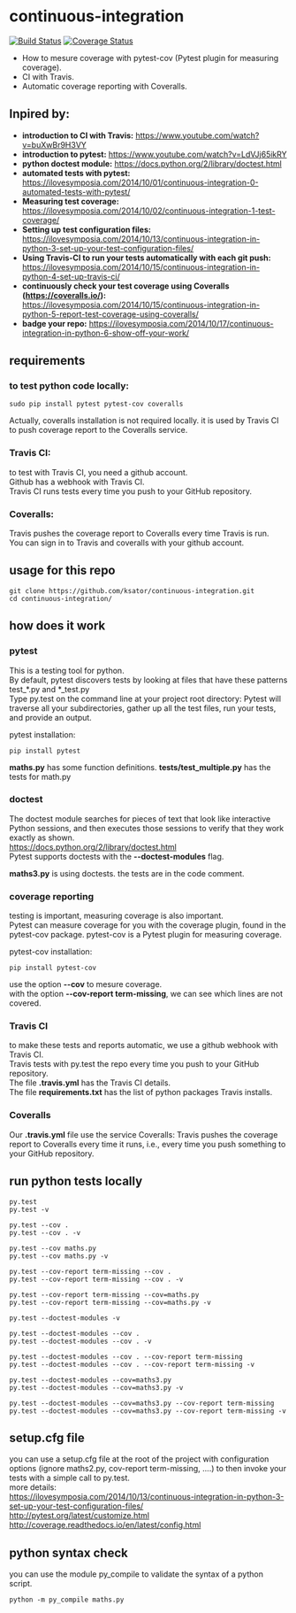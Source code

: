 # continuous-integration
[![Build Status](https://travis-ci.org/ksator/continuous-integration-with-python.svg?branch=master)](https://travis-ci.org/ksator/continuous-integration-with-python)
[![Coverage Status](https://coveralls.io/repos/github/ksator/continuous-integration/badge.svg?branch=master)](https://coveralls.io/github/ksator/continuous-integration?branch=master)
- How to mesure coverage with pytest-cov (Pytest plugin for measuring coverage).
- CI with Travis. 
- Automatic coverage reporting with Coveralls.  

## Inpired by:  
- **introduction to CI with Travis:** https://www.youtube.com/watch?v=buXwBr9H3VY  
- **introduction to pytest:** https://www.youtube.com/watch?v=LdVJj65ikRY 
- **python doctest module:** https://docs.python.org/2/library/doctest.html
- **automated tests with pytest:** https://ilovesymposia.com/2014/10/01/continuous-integration-0-automated-tests-with-pytest/
- **Measuring test coverage:** https://ilovesymposia.com/2014/10/02/continuous-integration-1-test-coverage/  
- **Setting up test configuration files:** https://ilovesymposia.com/2014/10/13/continuous-integration-in-python-3-set-up-your-test-configuration-files/  
- **Using Travis-CI to run your tests automatically with each git push:** https://ilovesymposia.com/2014/10/15/continuous-integration-in-python-4-set-up-travis-ci/  
- **continuously check your test coverage using Coveralls (https://coveralls.io/):** https://ilovesymposia.com/2014/10/15/continuous-integration-in-python-5-report-test-coverage-using-coveralls/ 
- **badge your repo:** https://ilovesymposia.com/2014/10/17/continuous-integration-in-python-6-show-off-your-work/  

## requirements

### to test python code locally: 
```
sudo pip install pytest pytest-cov coveralls  
```
Actually, coveralls installation is not required locally. it is used by Travis CI  to push coverage report to the Coveralls service.     

### Travis CI:  
to test with Travis CI, you need a github account.  
Github has a webhook with Travis CI.   
Travis CI runs tests every time you push to your GitHub repository.   

### Coveralls:   
Travis pushes the coverage report to Coveralls every time Travis is run.   
You can sign in to Travis and coveralls with your github account.  

## usage for this repo  
```
git clone https://github.com/ksator/continuous-integration.git  
cd continuous-integration/  
```

## how does it work

### pytest   
This is a testing tool for python.   
By default, pytest discovers tests by looking at files that have these patterns test_*.py and *_test.py  
Type py.test on the command line at your project root directory: Pytest will traverse all your subdirectories, gather up all the test files, run your tests, and provide an output.  

pytest installation: 
```
pip install pytest
```

**maths.py** has some function definitions. **tests/test_multiple.py** has the tests for math.py  

### doctest   
The doctest module searches for pieces of text that look like interactive Python sessions, and then executes those sessions to verify that they work exactly as shown.  
https://docs.python.org/2/library/doctest.html  
Pytest supports doctests with the **--doctest-modules** flag.  

**maths3.py** is using doctests. the tests are in the code comment.  

### coverage reporting  
testing is important, measuring coverage is also important.   
Pytest can measure coverage for you with the coverage plugin, found in the pytest-cov package. pytest-cov is a Pytest plugin for measuring coverage.  

pytest-cov installation: 
```
pip install pytest-cov
```

use the option **--cov** to mesure coverage.  
with the option **--cov-report term-missing**, we can see which lines are not covered.   

### Travis CI 
to make these tests and reports automatic, we use a github webhook with Travis CI.   
Travis tests with py.test the repo every time you push to your GitHub repository.  
The file **.travis.yml** has the Travis CI details.  
The file **requirements.txt** has the list of python packages Travis installs.  

### Coveralls 
Our **.travis.yml** file use the service Coveralls: Travis pushes the coverage report to Coveralls every time it runs, i.e., every time you push something to your GitHub repository.  
 
## run python tests locally  
```
py.test  
py.test -v  

py.test --cov .  
py.test --cov . -v  

py.test --cov maths.py  
py.test --cov maths.py -v  

py.test --cov-report term-missing --cov .  
py.test --cov-report term-missing --cov . -v  

py.test --cov-report term-missing --cov=maths.py  
py.test --cov-report term-missing --cov=maths.py -v  

py.test --doctest-modules -v  

py.test --doctest-modules --cov .  
py.test --doctest-modules --cov . -v  

py.test --doctest-modules --cov . --cov-report term-missing  
py.test --doctest-modules --cov . --cov-report term-missing -v  

py.test --doctest-modules --cov=maths3.py  
py.test --doctest-modules --cov=maths3.py -v   

py.test --doctest-modules --cov=maths3.py --cov-report term-missing  
py.test --doctest-modules --cov=maths3.py --cov-report term-missing -v  
```
##  setup.cfg file  
you can use a setup.cfg file at the root of the project with configuration options (ignore maths2.py, cov-report term-missing, ....) to then invoke your tests with a simple call to py.test.  
more details:   
https://ilovesymposia.com/2014/10/13/continuous-integration-in-python-3-set-up-your-test-configuration-files/  
http://pytest.org/latest/customize.html  
http://coverage.readthedocs.io/en/latest/config.html  

## python syntax check
you can use the module py_compile to validate the syntax of a python script.  
```
python -m py_compile maths.py  
```

